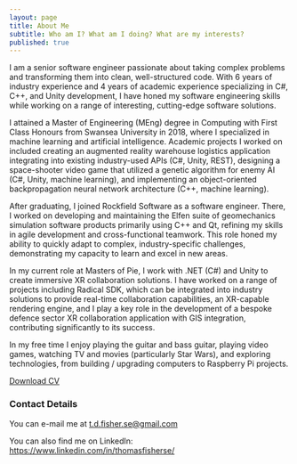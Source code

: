```yaml
---
layout: page
title: About Me
subtitle: Who am I? What am I doing? What are my interests?
published: true
---
```


I am a senior software engineer passionate about taking complex problems and transforming them into clean, well-structured code. With 6 years of industry experience and 4 years of academic experience specializing in C#, C++, and Unity development, I have honed my software engineering skills while working on a range of interesting, cutting-edge software solutions.

I attained a Master of Engineering (MEng) degree in Computing with First Class Honours from Swansea University in 2018, where I specialized in machine learning and artificial intelligence. Academic projects I worked on included creating an augmented reality warehouse logistics application integrating into existing industry-used APIs (C#, Unity, REST), designing a space-shooter video game that utilized a genetic algorithm for enemy AI (C#, Unity, machine learning), and implementing an object-oriented backpropagation neural network architecture (C++, machine learning).

After graduating, I joined Rockfield Software as a software engineer. There, I worked on developing and maintaining the Elfen suite of geomechanics simulation software products primarily using C++ and Qt, refining my skills in agile development and cross-functional teamwork. This role honed my ability to quickly adapt to complex, industry-specific challenges, demonstrating my capacity to learn and excel in new areas.

In my current role at Masters of Pie, I work with .NET (C#) and Unity to create immersive XR collaboration solutions. I have worked on a range of projects including Radical SDK, which can be integrated into industry solutions to provide real-time collaboration capabilities, an XR-capable rendering engine, and I play a key role in the development of a bespoke defence sector XR collaboration application with GIS integration, contributing significantly to its success.

In my free time I enjoy playing the guitar and bass guitar, playing video games, watching TV and movies (particularly Star Wars), and exploring technologies, from building / upgrading computers to Raspberry Pi projects.

[Download CV](/assets/files/Thomas_Fisher_CV.pdf)

### Contact Details

You can e-mail me at [t.d.fisher.se@gmail.com](t.d.fisher.se@gmail.com)

You can also find me on LinkedIn: https://www.linkedin.com/in/thomasfisherse/
